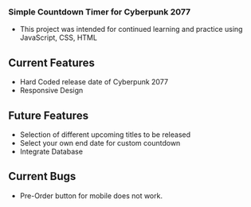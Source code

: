 ### Simple Countdown Timer for Cyberpunk 2077
- This project was intended for continued learning and practice using JavaScript, CSS, HTML

## Current Features
- Hard Coded release date of Cyberpunk 2077
- Responsive Design

## Future Features
- Selection of different upcoming titles to be released
- Select your own end date for custom countdown
- Integrate Database

## Current Bugs
- Pre-Order button for mobile does not work.